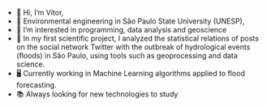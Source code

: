 - 👋 Hi, I’m Vitor,
-  :open_book: Environmental engineering in São Paulo State University (UNESP), 
- 👀 I’m interested in programming, data analysis and geoscience
- :test_tube: In my first scientific project, I analyzed the statistical relations of posts on the social network Twitter with the outbreak of hydrological events (floods) in São Paulo, using tools such as geoprocessing and data science.
- :desktop_computer: Currently working in Machine Learning algorithms applied to flood forecasting. 
- :books: Always looking for new technologies to study
<!---
vitor-yuichi/vitor-yuichi is a ✨ special ✨ repository because its `README.md` (this file) appears on your GitHub profile.
You can click the Preview link to take a look at your changes.
--->
